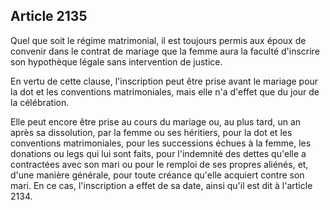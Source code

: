 Article 2135
----
Quel que soit le régime matrimonial, il est toujours permis aux époux de
convenir dans le contrat de mariage que la femme aura la faculté d'inscrire son
hypothèque légale sans intervention de justice.

En vertu de cette clause, l'inscription peut être prise avant le mariage pour la
dot et les conventions matrimoniales, mais elle n'a d'effet que du jour de la
célébration.

Elle peut encore être prise au cours du mariage ou, au plus tard, un an après sa
dissolution, par la femme ou ses héritiers, pour la dot et les conventions
matrimoniales, pour les successions échues à la femme, les donations ou legs qui
lui sont faits, pour l'indemnité des dettes qu'elle a contractées avec son mari
ou pour le remploi de ses propres aliénés, et, d'une manière générale, pour
toute créance qu'elle acquiert contre son mari. En ce cas, l'inscription a effet
de sa date, ainsi qu'il est dit à l'article 2134.
